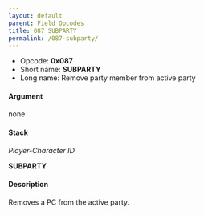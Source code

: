 ```yaml
---
layout: default
parent: Field Opcodes
title: 087_SUBPARTY
permalink: /087-subparty/
---
```


-   Opcode: **0x087**
-   Short name: **SUBPARTY**
-   Long name: Remove party member from active party

#### Argument

none

#### Stack

  
*Player-Character ID*

**SUBPARTY**

#### Description

Removes a PC from the active party.
